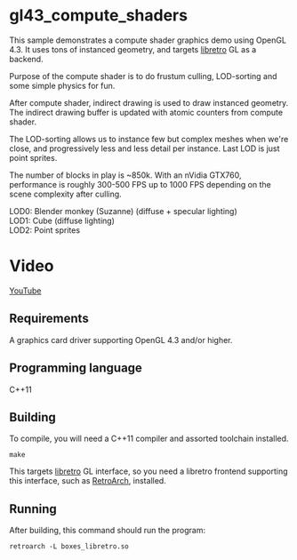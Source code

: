 # gl43_compute_shaders
This sample demonstrates a compute shader graphics demo using OpenGL 4.3. It uses tons of instanced geometry, and 
targets [libretro](http://libretro.com) GL as a backend.

Purpose of the compute shader is to do frustum culling, LOD-sorting and some simple physics for fun.

After compute shader, indirect drawing is used to draw instanced geometry.
The indirect drawing buffer is updated with atomic counters from compute shader.

The LOD-sorting allows us to instance few but complex meshes when we're close,
and progressively less and less detail per instance. Last LOD is just point sprites.

The number of blocks in play is ~850k.
With an nVidia GTX760, performance is roughly 300-500 FPS up to 1000 FPS depending on the scene complexity after culling.

LOD0: Blender monkey (Suzanne) (diffuse + specular lighting)<br/>
LOD1: Cube (diffuse lighting)<br/>
LOD2: Point sprites<br/>

Video
======
[YouTube](http://www.youtube.com/watch?v=_K2Wx7lW3fY&feature=youtu.be)

## Requirements
A graphics card driver supporting OpenGL 4.3 and/or higher.

## Programming language
C++11

## Building
To compile, you will need a C++11 compiler and assorted toolchain installed.

    make

This targets [libretro](http://libretro.com) GL interface, so you need a libretro frontend supporting this interface, such as [RetroArch](https://github.com/libretro/RetroArch), installed.

## Running
After building, this command should run the program:

    retroarch -L boxes_libretro.so
